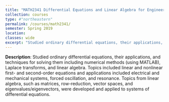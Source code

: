 ```yaml
---
title: "MATH2341 Differential Equations and Linear Algebra for Engineering"
collection: courses
type: #"northeastern"
permalink: /courses/math2341/ 
semester: Spring 2019
location: 
classes: wide
excerpt: "Studied ordinary differential equations, their applications, and techniques for solving them including numerical methods (using  MATLAB), Laplace transforms, and linear algebra."
---
```


**Description**: Studied ordinary differential equations, their applications, and techniques for solving them including numerical methods (using MATLAB), Laplace transforms, and linear algebra. Topics included linear and nonlinear first- and second-order equations and applications included electrical and mechanical systems, forced oscillation, and resonance. Topics from linear algebra, such as matrices, row-reduction, vector spaces, and eigenvalues/eigenvectors, were developed and applied to systems of differential equations. 